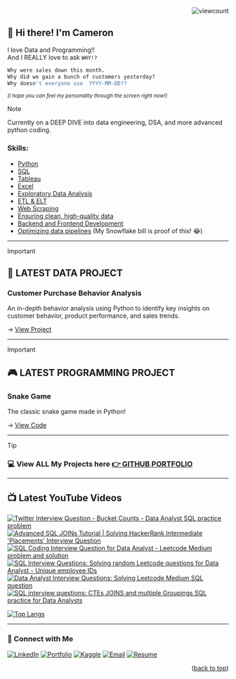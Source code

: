 <a name="readme-top"></a>
<p align="right">
  <img src="https://komarev.com/ghpvc/?username=CameronCSS&style=flat" alt="viewcount">
</p>


## 👋 Hi there! I'm Cameron

I love Data and Programming!! <br>
And I REALLY love to ask ```WHY!?``` 

```python 
Why were sales down this month. 
Why did we gain a bunch of customers yesterday?
Why doesn't everyone use  YYYY-MM-DD??
```
<sup>*(I hope you can feel my personality through the screen right now!)*</sup>

> [!NOTE] 
> Currently on a DEEP DIVE into data engineering, DSA, and more advanced python coding. 

### Skills:
- [Python](https://cameroncss.github.io/PersonalProjects/#Python)
- [SQL](https://www.youtube.com/@CamDoesData)
- [Tableau](https://public.tableau.com/views/RWFDEmployeeDemographics/DemographicsDashboard?:language=en-US&:display_count=n&:origin=viz_share_link)
- [Excel](https://cameroncss.github.io/PersonalProjects/#Excel)
- [Exploratory Data Analysis](https://github.com/CameronCSS/Data-Analysis/tree/main/Exploratory%20data%20analysis)
- [ETL & ELT](https://github.com/CameronCSS/Azure_Map_API/blob/master/README.md)
- [Web Scraping](https://github.com/CameronCSS/Programming-Languages/blob/main/Data%20Notebooks/Python%20Job%20scraping.ipynb)
- [Ensuring clean, high-quality data](https://github.com/CameronCSS/Survey_Monkey_Data)
- [Backend and Frontend Development](https://github.com/CameronCSS/test-projects)
- [Optimizing data pipelines](https://github.com/CameronCSS/Programming-Languages/blob/main/Data%20Notebooks/Price%20Comparison.ipynb) (My Snowflake bill is proof of this! 😂)


----

> [!IMPORTANT]
> ## 🌟 **LATEST DATA PROJECT** 
> ### Customer Purchase Behavior Analysis
> An in-depth behavior analysis using Python to identify key insights on customer behavior, product performance, and sales trends.
> 
> -> [View Project](https://github.com/CameronCSS/Customer-Purchase-Behavior-Analysis/blob/main/README.md)

---

> [!IMPORTANT]
> ## 🎮 **LATEST PROGRAMMING PROJECT**
> ### Snake Game
> The classic snake game made in Python!
> 
> -> [View Code](https://github.com/CameronCSS/100_Days_of_Python/blob/main/snake/README.md)

<hr>

> [!TIP]
> ### :computer: View ALL My Projects here [👉 GITHUB PORTFOLIO](https://github.com/CameronCSS/PersonalProjects/blob/main/README.md)


<hr>


## 📺 **Latest YouTube Videos**

<!-- BEGIN YOUTUBE-CARDS -->
[![Twitter Interview Question - Bucket Counts - Data Analyst SQL practice problem](https://ytcards.demolab.com/?id=-FmTwp4zRqg&title=Twitter+Interview+Question+-+Bucket+Counts+-+Data+Analyst+SQL+practice+problem&lang=en&timestamp=1730473200&background_color=%230d1117&title_color=%23ffffff&stats_color=%23dedede&max_title_lines=1&width=250&border_radius=5 "Twitter Interview Question - Bucket Counts - Data Analyst SQL practice problem")](https://www.youtube.com/watch?v=-FmTwp4zRqg)
[![Advanced SQL JOINs Tutorial | Solving HackerRank Intermediate 'Placements' Interview Question](https://ytcards.demolab.com/?id=Ip1t1zmaAMg&title=Advanced+SQL+JOINs+Tutorial+%7C+Solving+HackerRank+Intermediate+%27Placements%27+Interview+Question&lang=en&timestamp=1729864311&background_color=%230d1117&title_color=%23ffffff&stats_color=%23dedede&max_title_lines=1&width=250&border_radius=5 "Advanced SQL JOINs Tutorial | Solving HackerRank Intermediate 'Placements' Interview Question")](https://www.youtube.com/watch?v=Ip1t1zmaAMg)
[![SQL Coding Interview Question for Data Analyst - Leetcode Medium problem and solution](https://ytcards.demolab.com/?id=59_9zmu0FKk&title=SQL+Coding+Interview+Question+for+Data+Analyst+-+Leetcode+Medium+problem+and+solution&lang=en&timestamp=1729692004&background_color=%230d1117&title_color=%23ffffff&stats_color=%23dedede&max_title_lines=1&width=250&border_radius=5 "SQL Coding Interview Question for Data Analyst - Leetcode Medium problem and solution")](https://www.youtube.com/watch?v=59_9zmu0FKk)
[![SQL Interview Questions: Solving random Leetcode questions for Data Analyst - Unique employee IDs](https://ytcards.demolab.com/?id=6uKAfCImzSw&title=SQL+Interview+Questions%3A+Solving+random+Leetcode+questions+for+Data+Analyst+-+Unique+employee+IDs&lang=en&timestamp=1729231933&background_color=%230d1117&title_color=%23ffffff&stats_color=%23dedede&max_title_lines=1&width=250&border_radius=5 "SQL Interview Questions: Solving random Leetcode questions for Data Analyst - Unique employee IDs")](https://www.youtube.com/watch?v=6uKAfCImzSw)
[![Data Analyst Interview Questions: Solving Leetcode Medium SQL question](https://ytcards.demolab.com/?id=sdvfbAO5kQ4&title=Data+Analyst+Interview+Questions%3A+Solving+Leetcode+Medium+SQL+question&lang=en&timestamp=1729140257&background_color=%230d1117&title_color=%23ffffff&stats_color=%23dedede&max_title_lines=1&width=250&border_radius=5 "Data Analyst Interview Questions: Solving Leetcode Medium SQL question")](https://www.youtube.com/watch?v=sdvfbAO5kQ4)
[![SQL interview questions: CTEs JOINS and multiple Groupings SQL practice for Data Analysts](https://ytcards.demolab.com/?id=ASctvHV3mXM&title=SQL+interview+questions%3A+CTEs+JOINS+and+multiple+Groupings+SQL+practice+for+Data+Analysts&lang=en&timestamp=1728655214&background_color=%230d1117&title_color=%23ffffff&stats_color=%23dedede&max_title_lines=1&width=250&border_radius=5 "SQL interview questions: CTEs JOINS and multiple Groupings SQL practice for Data Analysts")](https://www.youtube.com/watch?v=ASctvHV3mXM)
<!-- END YOUTUBE-CARDS -->



[![Top Langs](https://github-readme-stats.vercel.app/api/top-langs/?username=CameronCSS&layout=compact&hide=css,c,html,powershell&hide_progress=true&theme=dark)](https://github.com/anuraghazra/github-readme-stats)


----

### 💬 Connect with Me

<span>[![LinkedIn](https://github.com/user-attachments/assets/d1d2f882-0bda-46cb-9b7c-9f01eff81da9)](https://www.linkedin.com/in/cameron-css/) [![Portfolio](https://github.com/user-attachments/assets/eb2e9672-e765-442f-89d7-149c7e7db0a8)](https://CamDoesData.com) [![Kaggle](https://github.com/user-attachments/assets/ef5fbcf3-067a-4bb1-b5cd-fd4e369df980)](https://www.kaggle.com/cameronseamons) [![Email](https://github.com/user-attachments/assets/12af3cba-137e-498f-abe1-c66108e5e57a)](mailto:CameronSeamons@gmail.com)  [![Resume](https://github.com/user-attachments/assets/1ee4d4d1-22cd-42ff-b2e4-be7185269306)](https://drive.google.com/file/d/1YaM4hDtt2-79ShBVTN06Y3BU79LvFw6J/view?usp=sharing)</span>

<p align="right">(<a href="#readme-top">back to top</a>)</p>
